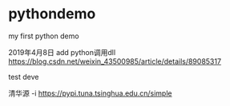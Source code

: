 # pythondemo
my first python demo

2019年4月8日 add python调用dll
https://blog.csdn.net/weixin_43500985/article/details/89085317

test deve

清华源
-i https://pypi.tuna.tsinghua.edu.cn/simple